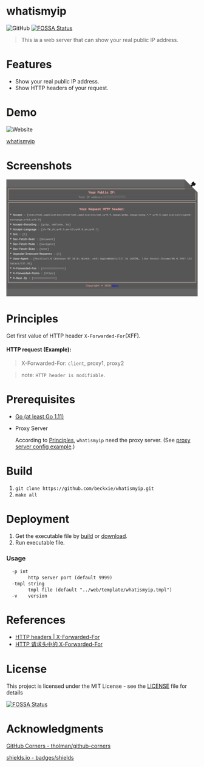 # whatismyip
![GitHub](https://img.shields.io/github/license/beckxie/whatismyip?style=plastic)
[![FOSSA Status](https://app.fossa.com/api/projects/git%2Bgithub.com%2Fbeckxie%2Fwhatismyip.svg?type=shield)](https://app.fossa.com/projects/git%2Bgithub.com%2Fbeckxie%2Fwhatismyip?ref=badge_shield)

> This ia a web server that can show your real public IP address.

# Features

- Show your real public IP address.
- Show HTTP headers of your request.

# Demo 

![Website](https://img.shields.io/website?label=status&style=plastic&url=https%3A%2F%2Fip.beckxie.com)

[whatismyip](https://ip.beckxie.com) 

# Screenshots

![demo](screenshots/demo.png)

# Principles

Get first value of HTTP header `X-Forwarded-For`(XFF).

#### HTTP request (Example):

> X-Forwarded-For: `client`, proxy1, proxy2

> note: `HTTP header is modifiable`.

# Prerequisites

- [Go (at least Go 1.11)](https://golang.org/dl/)
- Proxy Server

  According to [Principles], `whatismyip` need the proxy server.
  (See [proxy server config example].)

[principles]: #Principles
[proxy server config example]: example/proxy_config

# Build

1. `git clone https://github.com/beckxie/whatismyip.git`
2. `make all`

# Deployment

1. Get the executable file by [build] or [download].
2. Run executable file.

### Usage

```
  -p int
        http server port (default 9999)
  -tmpl string
        tmpl file (default "../web/template/whatismyip.tmpl")
  -v    version
```

[download]: https://github.com/beckxie/whatismyip/releases
[build]: #Build

# References

- [HTTP headers | X-Forwarded-For](https://www.geeksforgeeks.org/http-headers-x-forwarded-for/)
- [HTTP 请求头中的 X-Forwarded-For](https://imququ.com/post/x-forwarded-for-header-in-http.html)

# License

This project is licensed under the MIT License - see the [LICENSE] file for details

[license]: ./LICENSE


[![FOSSA Status](https://app.fossa.com/api/projects/git%2Bgithub.com%2Fbeckxie%2Fwhatismyip.svg?type=large)](https://app.fossa.com/projects/git%2Bgithub.com%2Fbeckxie%2Fwhatismyip?ref=badge_large)

# Acknowledgments

[GitHub Corners - tholman/github-corners](https://github.com/tholman/github-corners)

[shields.io - badges/shields ](https://shields.io/)
